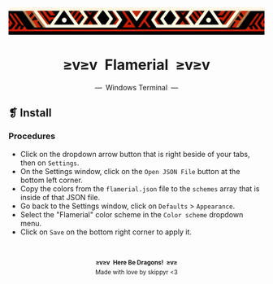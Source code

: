 <p align="center">
  <img alt="" src="../../assets/ornament.png" width=1020 />
</p>
<h1 align="center">≥v≥v&ensp;Flamerial&ensp;≥v≥v</h1>
<p align="center">—&ensp;Windows Terminal&ensp;—</p>

## ❡ Install

### Procedures

- Click on the dropdown arrow button that is right beside of your tabs, then on `Settings`.
- On the Settings window, click on the `Open JSON File` button at the bottom left corner.
- Copy the colors from the `flamerial.json` file to the `schemes` array that is inside of that JSON file.
- Go back to the Settings window, click on `Defaults` > `Appearance`.
- Select the "Flamerial" color scheme in the `Color scheme` dropdown menu.
- Click on `Save` on the bottom right corner to apply it.

&ensp;
<p align="center"><sup><strong>≥v≥v&ensp;Here Be Dragons!&ensp;≥v≥</strong><br />Made with love by skippyr <3</sup></p>
